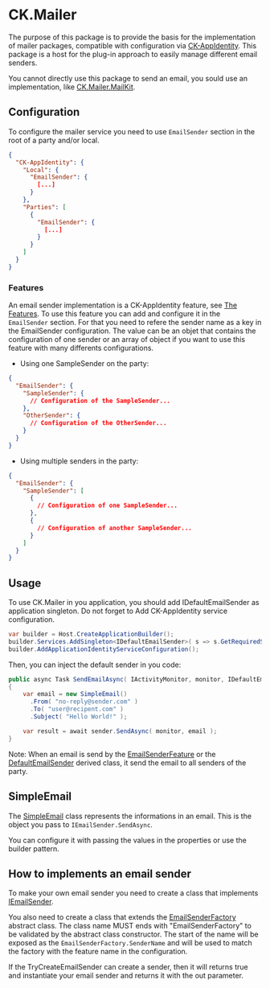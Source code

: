 # CK.Mailer

The purpose of this package is to provide the basis for the implementation of mailer packages, compatible with configuration via [CK-AppIdentity](https://github.com/signature-opensource/CK-AppIdentity). This package is a host for the plug-in approach to easily manage different email senders.

You cannot directly use this package to send an email, you sould use an implementation, like [CK.Mailer.MailKit](./../CK.Mailer.MailKit/README.md).


## Configuration

To configure the mailer service you need to use `EmailSender` section in the root of a party and/or local.
```json
{
  "CK-AppIdentity": {
    "Local": {
      "EmailSender": {
        [...]
      }
    },
    "Parties": [
      {
        "EmailSender": {
          [...]
        }
      }
    ]
  }
}
```

### Features

An email sender implementation is a CK-AppIdentity feature, see [The Features](https://github.com/signature-opensource/CK-AppIdentity/blob/develop/CK.AppIdentity/Features/README.md). To use this feature you can add and configure it in the `EmailSender` section. For that you need to refere the sender name as a key in the EmailSender configuration. The value can be an objet that contains the configuration of one sender or an array of object if you want to use this feature with many differents configurations.

- Using one SampleSender on the party:
```json
{
  "EmailSender": {
    "SampleSender": {
      // Configuration of the SampleSender...
    },
    "OtherSender": {
      // Configuration of the OtherSender...
    }
  }
}
```
- Using multiple senders in the party:
```json
{
  "EmailSender": {
    "SampleSender": [
      {
        // Configuration of one SampleSender...
      },
      {
        // Configuration of another SampleSender...
      }
    ]
  }
}
```

## Usage

To use CK.Mailer in you application, you should add IDefaultEmailSender as application singleton. Do not forget to Add CK-AppIdentity service configuration.

```csharp
var builder = Host.CreateApplicationBuilder();
builder.Services.AddSingleton<IDefaultEmailSender>( s => s.GetRequiredService<ApplicationIdentityService>().GetRequiredFeature<DefaultEmailSender>() );
builder.AddApplicationIdentityServiceConfiguration();
```

Then, you can inject the default sender in you code:
```csharp
public async Task SendEmailAsync( IActivityMonitor, monitor, IDefaultEmailSender sender )
{
    var email = new SimpleEmail()
      .From( "no-reply@sender.com" )
      .To( "user@recipent.com" )
      .Subject( "Hello World!" );

    var result = await sender.SendAsync( monitor, email );
}
```

Note: When an email is send by the [EmailSenderFeature](./EmailSenderFeature.cs) or the [DefaultEmailSender](./DefaultEmailSender.cs) derived class, it send the email to all senders of the party.

## SimpleEmail

The [SimpleEmail](./Models/SimpleEmail.cs) class represents the informations in an email. This is the object you pass to `IEmailSender.SendAsync`.

You can configure it with passing the values in the properties or use the builder pattern.

## How to implements an email sender

To make your own email sender you need to create a class that implements [IEmailSender](./IEmailSender.cs).

You also need to create a class that extends the [EmailSenderFactory](./EmailSenderFactory.cs) abstract class. The class name MUST ends with "EmailSenderFactory" to be validated by the abstract class constructor. The start of the name will be exposed as the `EmailSenderFactory.SenderName` and will be used to match the factory with the feature name in the configuration.

If the TryCreateEmailSender can create a sender, then it will returns true and instantiate your email sender and returns it with the out parameter.
